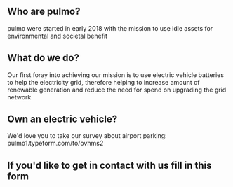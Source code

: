 ## Who are pulmo?

pulmo were started in early 2018 with the mission to use idle assets for environmental and societal benefit

## What do we do?

Our first foray into achieving our mission is to use electric vehicle batteries to help the electricity grid, therefore helping to increase amount of renewable generation and reduce the need for spend on upgrading the grid network

## Own an electric vehicle?

We'd love you to take our survey about airport parking: pulmo1.typeform.com/to/ovhms2

## If you'd like to get in contact with us fill in this form
